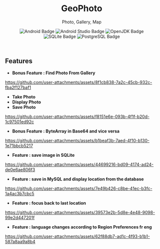 <h1 align='center'>
  GeoPhoto
</h1>

<p align='center'>
  Photo, Gallery, Map
</p>

<p align='center'>
<img src="https://img.shields.io/badge/Android-3DDC84?style=for-the-badge&logo=android&logoColor=white" alt="Android Badge" />
<img src="https://img.shields.io/badge/Android_Studio-3DDC84?style=for-the-badge&logo=android-studio&logoColor=white" alt="Android Studio Badge" />
<img src="https://img.shields.io/badge/java-%23ED8B00.svg?style=for-the-badge&logo=openjdk&logoColor=white" alt="OpenJDK Badge" />
<img src="https://img.shields.io/badge/Sqlite-003B57?style=for-the-badge&logo=sqlite&logoColor=white" alt="SQLite Badge" />
<img src="https://img.shields.io/badge/PostgreSQL-316192?style=for-the-badge&logo=postgresql&logoColor=white" alt="PostgreSQL Badge" />
</p>
<br />

## Features

- **Bonus Feature : Find Photo From Gallery**

  



https://github.com/user-attachments/assets/8f1cb838-7a2c-45cb-932c-fba2f127baf1





- **Take Photo** 
- **Display Photo** 
- **Save Photo**



https://github.com/user-attachments/assets/f8151e6e-093b-4f1f-b20d-1c97501ed92c


- **Bonus Feature : ByteArray in Base64 and vice versa**




https://github.com/user-attachments/assets/b1beaf3b-7aed-4f10-b130-1e71bbcb5217


- **Feature : save image in SQLite**





https://github.com/user-attachments/assets/44699216-bd09-4174-ad24-de0e6ae806f3


- **Feature : save in MySQL and display location from the database**




https://github.com/user-attachments/assets/7e49b426-c8be-41ec-b3fc-1a4ac3b7cbc5





- **Feature : focus back to last location**



https://github.com/user-attachments/assets/39573e2b-5d8e-4e48-9098-99e2d447201f




- **Feature : language changes according to Region Preferences fr eng**



https://github.com/user-attachments/assets/62f88db7-ad1c-4f93-b1b1-587a8aa9a8b4


